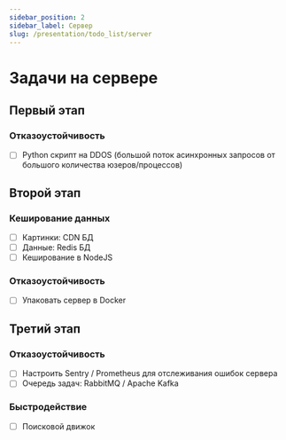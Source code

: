 ```yaml
---
sidebar_position: 2
sidebar_label: Сервер
slug: /presentation/todo_list/server
---
```


# Задачи на сервере

## Первый этап
### Отказоустойчивость 
- [ ] Python скрипт на DDOS (большой поток асинхронных запросов от большого количества юзеров/процессов)

## Второй этап
### Кеширование данных
- [ ] Картинки: CDN БД
- [ ] Данные: Redis БД
- [ ] Кеширование в NodeJS

### Отказоустойчивость
- [ ] Упаковать сервер в Docker

## Третий этап
### Отказоустойчивость
- [ ] Настроить Sentry / Prometheus для отслеживания ошибок сервера
- [ ] Очередь задач: RabbitMQ / Apache Kafka

### Быстродействие
- [ ] Поисковой движок